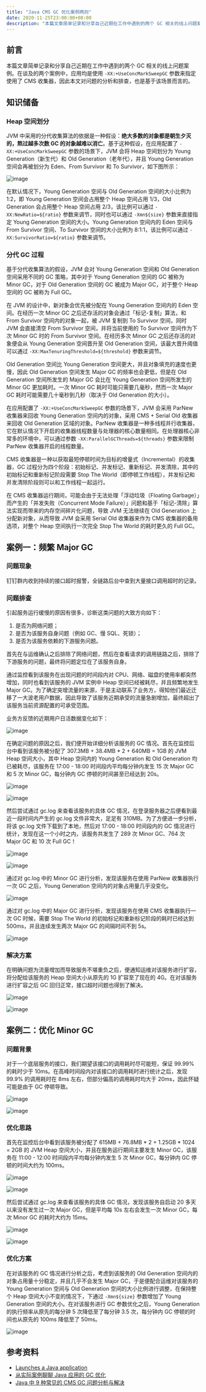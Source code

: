 ```yaml
---
title: "Java CMS GC 优化案例两则"
date: 2020-11-25T23:00:00+08:00
description: "本篇文章简单记录和分享自己近期在工作中遇到的两个 GC 相关的线上问题案例"
---
```


## 前言

本篇文章简单记录和分享自己近期在工作中遇到的两个 GC 相关的线上问题案例。在谈及的两个案例中，应用均是使用 `-XX:+UseConcMarkSweepGC` 参数来指定使用了 CMS 收集器，因此本文对问题的分析和排查，也是基于该场景而言的。<!--more-->

## 知识储备

### Heap 空间划分

JVM 中采用的分代收集算法的依据是一种假设：**绝大多数的对象都是朝生夕灭的，熬过越多次数 GC 的对象越难以消亡**。基于这种假设，在应用配置了 `-XX:+UseConcMarkSweepGC` 参数的场景下，JVM 会将 Heap 空间划分为 Young Generation（新生代）和 Old Generation（老年代），并且 Young Generation 空间会再被划分为 Eden、From Survivor 和 To Survivor，如下图所示：

![image](/images/java-cms-gc-optimizations/java-heap.png)

在默认情况下，Young Generation 空间与 Old Generation 空间的大小比例为 1:2，即 Young Generation 空间会占用整个 Heap 空间占用 1/3，Old Generation 会占用整个 Heap 空间占用 2/3，该比例可以通过 `-XX:NewRatio=${ratio}` 参数来调节，同时也可以通过 `-Xmn${size}` 参数来直接指定 Young Generation 空间的大小。Young Generation 空间内的 Eden 空间与 From Survivor 空间、To Survivor 空间的大小比例为 8:1:1，该比例可以通过 `-XX:SurvivorRatio=${ratio}` 参数来调节。

### 分代 GC 过程

基于分代收集算法的假设，JVM 会对 Young Generation 空间和 Old Generation 空间采用不同的 GC 策略，其中对于 Young Generation 空间的 GC 被称为 Minor GC，对于 Old Generation 空间的 GC 被成为 Major GC，对于整个 Heap 空间的 GC 被称为 Full GC。

在 JVM 的设计中，新对象会优先被分配在 Young Generation 空间内的 Eden 空间。在经历一次 Minor GC 之后还存活的对象会通过「标记-复制」算法，和 From Survivor 空间内的对象一起，被 JVM 复制到 To Survivor 空间，同时 JVM 会直接清空 From Survivor 空间，并将当前使用的 To Survivor 空间作为下次 Minor GC 时的 From Survivor 空间。在经历多次 Minor GC 之后还存活的对象便会从 Young Generation 空间晋升至 Old Generation 空间，该最大晋升阈值可以通过 `-XX:MaxTenuringThreshold=${threshold}` 参数来调节。

Old Generation 空间比 Young Generation 空间更大，并且对象填充的速度也更慢，因此 Old Generation 空间发生 Major GC 的频率也会更低，但是在 Old Generation 空间所发生的 Major GC 会比在 Young Generation 空间所发生的 Minor GC 更加耗时。一次 Minor GC 耗时可能只需要几毫秒，然而一次 Major GC 耗时可能需要几十毫秒到几秒（取决于 Old Generation 的大小）。

在应用配置了 `-XX:+UseConcMarkSweepGC` 参数的场景下，JVM 会采用 ParNew 收集器来回收 Young Generation 空间内的对象，采用 CMS + Serial Old 收集器来回收 Old Generation 区域的对象。ParNew 收集器是一种多线程并行收集器，它在默认情况下开启的收集器线程数量与处理器的核心数量相同。在处理器核心非常多的环境中，可以通过参数 `-XX:ParallelGCThreads=${threads}` 参数来限制 ParNew 收集器开启的线程数量。

CMS 收集器是一种以获取最短停顿时间为目标的增量式（Incremental）的收集器，GC 过程分为四个阶段：初始标记、并发标记、重新标记、并发清除，其中的初始标记和重新标记阶段需要 Stop The World（即停顿工作线程），并发标记和并发清除阶段则可以和工作线程一起运行。

在 CMS 收集器运行期间，可能会由于无法处理「浮动垃圾（Floating Garbage）」而产生的「并发失败（Concurrent Mode Failure）」问题和基于「标记-清除」算法实现而带来的内存空间碎片化问题，导致 JVM 无法继续在 Old Generation 上分配新对象，从而导致 JVM 会采用 Serial Old 收集器来作为 CMS 收集器的备用选项，对整个 Heap 空间执行一次完全 Stop The World 的耗时更久的 Full GC。

## 案例一：频繁 Major GC

### 问题现象

钉钉群内收到持续的接口超时报警，全链路后台中查到大量接口调用超时的记录。

### 问题排查

引起服务运行缓慢的原因有很多，诊断这类问题的大致方向如下：

1. 是否为网络问题；
2. 是否为该服务自身问题（例如 GC、慢 SQL、死锁）；
3. 是否为该服务依赖的下游服务问题。

首先在与运维确认之后排除了网络问题，然后在查看请求的调用链路之后，排除了下游服务的问题，最终将问题定位在了该服务自身。

通过监控看到该服务在出现问题的时间段内对 CPU、网络、磁盘的使用率都突然增加，同时也看到该服务的 JVM 实例中 Heap 空间已经被耗尽，并且频繁地发生 Major GC。为了确定突增流量的来源，于是主动联系了业务方，得知他们最近迁移了一大波老用户数据，因此导致了该服务近期承受的流量急剧增加，最终超出了该服务当前资源配置的可承受范围。

业务方反馈的近期用户日活数据变化如下：

![image](/images/java-cms-gc-optimizations/daily-active-user.png)

在确定问题的原因之后，我们便开始详细分析该服务的 GC 情况。首先在监控后台中看到该服务被分配了 307.3MB + 38.4MB \* 2 + 640MB = 1GB 的 JVM Heap 空间大小，其中 Heap 空间内的 Young Generation 和 Old Generation 均已被耗尽，该服务在 17:00 - 18:00 时间段内平均每分钟内发生 15 次 Major GC 和 5 次 Minor GC，每分钟内 GC 停顿的时间甚至已经达到 20s。

![image](/images/java-cms-gc-optimizations/1-heap-abnormal.png)

![image](/images/java-cms-gc-optimizations/1-gc-abnormal.png)

然后尝试通过 gc.log 来查看该服务的具体 GC 情况，在登录服务器之后便看到最近一段时间内产生的 gc.log 文件非常大，足足有 310MB。为了方便进一步分析，将该 gc.log 文件下载到了本地，然后对 17:00 - 18:00 时间段内的 GC 情况进行统计，发现在这一个小时之内，该服务共发生了 289 次 Minor GC、764 次 Major GC 和 10 次 Full GC！

![image](/images/java-cms-gc-optimizations/1-gc-log.png)

![image](/images/java-cms-gc-optimizations/1-gc-times.png)

通过对 gc.log 中的 Minor GC 进行分析，发现该服务在使用 ParNew 收集器执行一次 GC 之后，Young Generation 空间内的对象占用量几乎没变化。

![image](/images/java-cms-gc-optimizations/1-gc-minor.png)

通过对 gc.log 中的 Major GC 进行分析，发现该服务在使用 CMS 收集器执行一次 GC 时候，需要 Stop The World 的初始标记和重新标记阶段的耗时已经达到 500ms，并且连续发生两次 Major GC 的间隔时间不到 5s。

![image](/images/java-cms-gc-optimizations/1-gc-major.png)

### 解决方案

在明确问题为流量增加而导致服务不堪重负之后，便通知运维对该服务进行扩容，将分配给该服务的 Heap 空间大小从原先的 1G 扩容至了现在的 4G。在对该服务进行扩容之后 GC 回归正常，接口超时问题也得到了解决。

![image](/images/java-cms-gc-optimizations/1-heap-normal.png)

![image](/images/java-cms-gc-optimizations/1-gc-normal.png)

## 案例二：优化 Minor GC

### 问题背景

对于一个底层服务的接口，我们期望该接口的调用耗时尽可能短，保证 99.99% 的耗时少于 10ms。在高峰时间段内对该接口的调用耗时进行统计之后，发现 99.9% 的调用耗时在 8ms 左右，但部分偏高的调用耗时均大于 20ms，因此怀疑可能是由于 GC 停顿导致。

![image](/images/java-cms-gc-optimizations/2-api-count.png)

![image](/images/java-cms-gc-optimizations/2-api-trace.png)

### 优化思路

首先在监控后台中看到该服务被分配了 615MB + 76.8MB \* 2 + 1.25GB \* 1024 = 2GB 的 JVM Heap 空间大小，并且在服务运行期间主要发生 Minor GC，该服务在 11:00 - 12:00 时间段内平均每分钟内发生 5 次 Minor GC，每分钟内 GC 停顿的时间大约为 100ms。

![image](/images/java-cms-gc-optimizations/2-heap-before.png)

![image](/images/java-cms-gc-optimizations/2-gc-before.png)

然后尝试通过 gc.log 来查看该服务的具体 GC 情况，发现该服务自启动 20 多天以来没有发生过一次 Major GC，但是平均每 10s 左右会发生一次 Minor GC，每次 Minor GC 的耗时大约为 15ms。

![image](/images/java-cms-gc-optimizations/2-gc-major.png)

![image](/images/java-cms-gc-optimizations/2-gc-minor.png)

### 优化方案

在对该服务的 GC 情况进行分析之后，考虑到该服务的 Old Generation 空间内的对象占用量十分稳定，并且几乎不会发生 Major GC，于是便配合运维对该服务的 Young Generation 空间与 Old Generation 空间的大小比例进行调整，在保持整个 Heap 空间大小不变的情况下，下通过 `-Xmn${size}` 参数增加了 Young Generation 空间的大小。在对该服务进行 GC 参数优化之后，Young Generation 的执行频率从原先的每分钟 5 次降低至了每分钟 3.5 次，每分钟内 GC 停顿的时间也从原先的 100ms 降低至了 50ms。

![image](/images/java-cms-gc-optimizations/2-gc-after.png)

## 参考资料

- [Launches a Java application](https://docs.oracle.com/javase/8/docs/technotes/tools/unix/java.html)
- [从实际案例聊聊 Java 应用的 GC 优化](https://tech.meituan.com/2017/12/29/jvm-optimize.html)
- [Java 中 9 种常见的 CMS GC 问题分析与解决](https://tech.meituan.com/2020/11/12/java-9-cms-gc.html)
